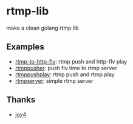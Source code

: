 # rtmp-lib


make a clean golang rtmp lib



## Examples

- [rtmp-to-http-flv](https://github.com/notedit/rtmp-lib/tree/master/examples/rtmp-to-http-flv): rtmp push and http-flv play
- [rtmppusher](https://github.com/notedit/rtmp-lib/tree/master/examples/rtmppusher): push flv time to rtmp server 
- [rtmppushplay](https://github.com/notedit/rtmp-lib/tree/master/examples/rtmppushplay): rtmp push and rtmp play
- [rtmpserver](https://github.com/notedit/rtmp-lib/tree/master/examples/rtmpserver): simple rtmp server  

## Thanks 

 - [joy4](https://github.com/nareix/joy4)

